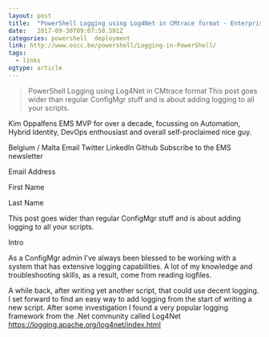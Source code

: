 ```yaml
---
layout: post 
title:  "PowerShell Logging using Log4Net in CMtrace format - Enterprise Mobility ramblings" 
date:   2017-09-30T09:07:58.591Z 
categories: powershell  deployment
link: http://www.oscc.be/powershell/Logging-in-PowerShell/ 
tags:
  - links
ogtype: article 
---
```


> PowerShell Logging using Log4Net in CMtrace format
This post goes wider than regular ConfigMgr stuff and is about adding logging to all your scripts.


Kim Oppalfens
EMS MVP for over a decade, focussing on Automation, Hybrid Identity, DevOps enthousiast and overall self-proclaimed nice guy.

 Belgium / Malta
 Email
 Twitter
 LinkedIn
 Github
Subscribe to the EMS newsletter

Email Address

First Name

Last Name


This post goes wider than regular ConfigMgr stuff and is about adding logging to all your scripts.

Intro

As a ConfigMgr admin I’ve always been blessed to be working with a system that has extensive logging capabilities. A lot of my knowledge and troubleshooting skills, as a result, come from reading logfiles.

A while back, after writing yet another script, that could use decent logging. I set forward to find an easy way to add logging from the start of writing a new script. After some investigation I found a very popular logging framework from the .Net community called Log4Net https://logging.apache.org/log4net/index.html

